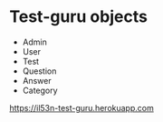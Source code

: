 # Test-guru objects
* Admin
* User
* Test
* Question
* Answer
* Category

https://il53n-test-guru.herokuapp.com
